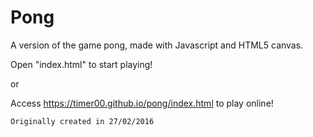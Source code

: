 # Pong
A version of the game pong, made with Javascript and HTML5 canvas.

Open "index.html" to start playing!

or

Access https://timer00.github.io/pong/index.html to play online!

`Originally created in 27/02/2016`
